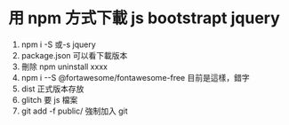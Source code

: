 # 用 npm 方式下載 js bootstrapt jquery

1. npm i -S 或-s jquery
2. package.json 可以看下載版本
3. 刪除 npm uninstall xxxx
4. npm i --S @fortawesome/fontawesome-free 目前是這樣，錯字
5. dist 正式版本存放
6. glitch 要 js 檔案
7. git add -f public/ 強制加入 git
